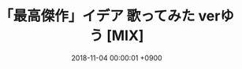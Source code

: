 ---
title: "「最高傑作」イデア 歌ってみた verゆう [MIX]"
youtube_video_id: "tCahlBxDqd4"
date: 2018-11-04 00:00:01 +0900
work_category: "Mix"
---
